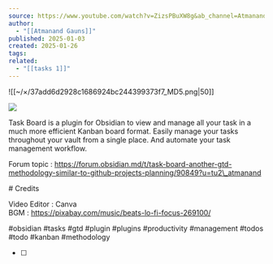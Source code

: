 ```yaml
---
source: https://www.youtube.com/watch?v=ZizsPBuXW8g&ab_channel=AtmanandGauns
author:
  - "[[Atmanand Gauns]]"
published: 2025-01-03
created: 2025-01-26
tags: 
related:
  - "[[tasks 1]]"
---
```

![[~/×/37add6d2928c1686924bc244399373f7_MD5.png|50]]

![](https://www.youtube.com/watch?v=ZizsPBuXW8g)  

Task Board is a plugin for Obsidian to view and manage all your task in a much more efficient Kanban board format. Easily manage your tasks throughout your vault from a single place. And automate your task management workflow.  
  
Forum topic : https://forum.obsidian.md/t/task-board-another-gtd-methodology-similar-to-github-projects-planning/90849?u=tu2\_atmanand  
  
\# Credits  
  
Video Editor : Canva  
BGM : https://pixabay.com/music/beats-lo-fi-focus-269100/  
  
#obsidian #tasks #gtd #plugin #plugins #productivity #management #todos #todo #kanban #methodology

- [ ] 